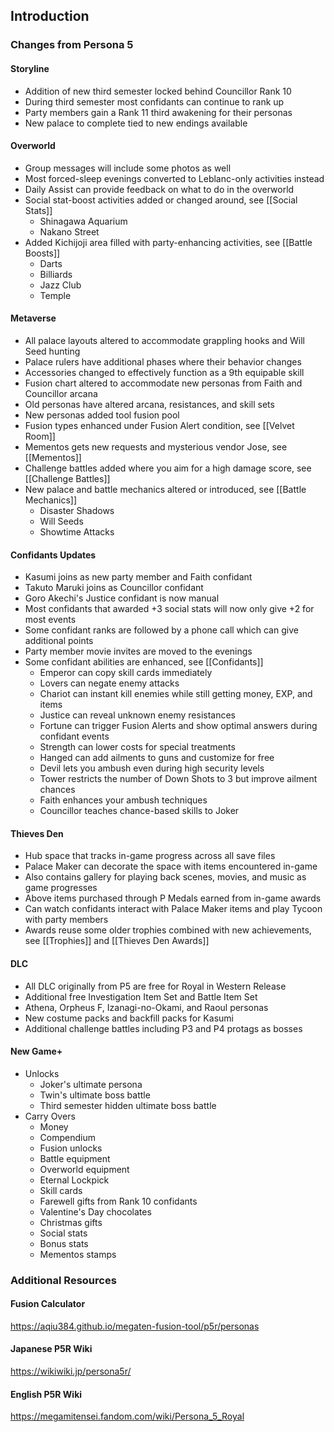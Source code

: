 ## Introduction
### Changes from Persona 5
#### Storyline
* Addition of new third semester locked behind Councillor Rank 10
* During third semester most confidants can continue to rank up
* Party members gain a Rank 11 third awakening for their personas
* New palace to complete tied to new endings available

#### Overworld
* Group messages will include some photos as well
* Most forced-sleep evenings converted to Leblanc-only activities instead
* Daily Assist can provide feedback on what to do in the overworld
* Social stat-boost activities added or changed around, see [[Social Stats]]
    * Shinagawa Aquarium
    * Nakano Street
* Added Kichijoji area filled with party-enhancing activities, see [[Battle Boosts]]
    * Darts
    * Billiards
    * Jazz Club
    * Temple

#### Metaverse
* All palace layouts altered to accommodate grappling hooks and Will Seed hunting
* Palace rulers have additional phases where their behavior changes
* Accessories changed to effectively function as a 9th equipable skill
* Fusion chart altered to accommodate new personas from Faith and Councillor arcana
* Old personas have altered arcana, resistances, and skill sets
* New personas added tool fusion pool
* Fusion types enhanced under Fusion Alert condition, see [[Velvet Room]]
* Mementos gets new requests and mysterious vendor Jose, see [[Mementos]]
* Challenge battles added where you aim for a high damage score, see [[Challenge Battles]]
* New palace and battle mechanics altered or introduced, see [[Battle Mechanics]]
    * Disaster Shadows
    * Will Seeds
    * Showtime Attacks

#### Confidants Updates
* Kasumi joins as new party member and Faith confidant
* Takuto Maruki joins as Councillor confidant
* Goro Akechi's Justice confidant is now manual
* Most confidants that awarded +3 social stats will now only give +2 for most events
* Some confidant ranks are followed by a phone call which can give additional points
* Party member movie invites are moved to the evenings
* Some confidant abilities are enhanced, see [[Confidants]]
    * Emperor can copy skill cards immediately
    * Lovers can negate enemy attacks
    * Chariot can instant kill enemies while still getting money, EXP, and items
    * Justice can reveal unknown enemy resistances
    * Fortune can trigger Fusion Alerts and show optimal answers during confidant events
    * Strength can lower costs for special treatments
    * Hanged can add ailments to guns and customize for free
    * Devil lets you ambush even during high security levels
    * Tower restricts the number of Down Shots to 3 but improve ailment chances
    * Faith enhances your ambush techniques
    * Councillor teaches chance-based skills to Joker

#### Thieves Den
* Hub space that tracks in-game progress across all save files
* Palace Maker can decorate the space with items encountered in-game
* Also contains gallery for playing back scenes, movies, and music as game progresses
* Above items purchased through P Medals earned from in-game awards
* Can watch confidants interact with Palace Maker items and play Tycoon with party members
* Awards reuse some older trophies combined with new achievements, see [[Trophies]] and  [[Thieves Den Awards]]

#### DLC
* All DLC originally from P5 are free for Royal in Western Release
* Additional free Investigation Item Set and Battle Item Set
* Athena, Orpheus F, Izanagi-no-Okami, and Raoul personas
* New costume packs and backfill packs for Kasumi
* Additional challenge battles including P3 and P4 protags as bosses

#### New Game+
* Unlocks
    * Joker's ultimate persona
    * Twin's ultimate boss battle
    * Third semester hidden ultimate boss battle
* Carry Overs
    * Money
    * Compendium
    * Fusion unlocks
    * Battle equipment
    * Overworld equipment
    * Eternal Lockpick
    * Skill cards
    * Farewell gifts from Rank 10 confidants
    * Valentine's Day chocolates
    * Christmas gifts
    * Social stats
    * Bonus stats
    * Mementos stamps

### Additional Resources
#### Fusion Calculator
https://aqiu384.github.io/megaten-fusion-tool/p5r/personas

#### Japanese P5R Wiki
https://wikiwiki.jp/persona5r/

#### English P5R Wiki
https://megamitensei.fandom.com/wiki/Persona_5_Royal
